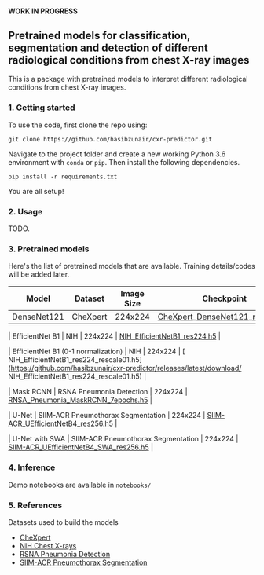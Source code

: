 #### WORK IN PROGRESS
## Pretrained models for classification, segmentation and detection of different radiological conditions from chest X-ray images

This is a package with pretrained models to interpret different radiological conditions from chest X-ray images.

### 1. Getting started

To use the code, first clone the repo using:
```
git clone https://github.com/hasibzunair/cxr-predictor.git
```

Navigate to the project folder and create a new working Python 3.6 environment with `conda` or `pip`. Then install the following dependencies. 

```
pip install -r requirements.txt
```
You are all setup!

### 2. Usage
TODO.

### 3. Pretrained models

Here's the list of pretrained models that are available. Training details/codes will be added later.

| Model | Dataset | Image Size | Checkpoint |
|:---:|:---:|:---:|:---:|
| DenseNet121 | CheXpert | 224x224 | [CheXpert_DenseNet121_res224.h5](https://github.com/hasibzunair/cxr-predictor/releases/latest/download/CheXpert_DenseNet121_res224.h5) |

| EfficientNet B1 | NIH | 224x224 | [NIH_EfficientNetB1_res224.h5](https://github.com/hasibzunair/cxr-predictor/releases/latest/download/NIH_EfficientNetB1_res224.h5) |

| EfficientNet B1 (0-1 normalization) | NIH | 224x224 | [ NIH_EfficientNetB1_res224_rescale01.h5](https://github.com/hasibzunair/cxr-predictor/releases/latest/download/ NIH_EfficientNetB1_res224_rescale01.h5) |

| Mask RCNN | RSNA Pneumonia Detection  | 224x224 | [RNSA_Pneumonia_MaskRCNN_7epochs.h5](https://github.com/hasibzunair/cxr-predictor/releases/latest/download/RNSA_Pneumonia_MaskRCNN_7epochs.h5) |

| U-Net | SIIM-ACR Pneumothorax Segmentation  | 224x224 | [SIIM-ACR_UEfficientNetB4_res256.h5](https://github.com/hasibzunair/cxr-predictor/releases/latest/download/SIIM-ACR_UEfficientNetB4_res256.h5) |

| U-Net with SWA | SIIM-ACR Pneumothorax Segmentation  | 224x224 | [SIIM-ACR_UEfficientNetB4_SWA_res256.h5](https://github.com/hasibzunair/cxr-predictor/releases/latest/download/SIIM-ACR_UEfficientNetB4_SWA_res256.h5) |

### 4. Inference
Demo notebooks are available in `notebooks/`

### 5. References
Datasets used to build the models
* [CheXpert](https://stanfordmlgroup.github.io/competitions/chexpert/)
* [NIH Chest X-rays](https://www.kaggle.com/nih-chest-xrays/data)
* [RSNA Pneumonia Detection](https://www.kaggle.com/c/rsna-pneumonia-detection-challenge/data)
* [SIIM-ACR Pneumothorax Segmentation](https://www.kaggle.com/c/siim-acr-pneumothorax-segmentation/data)

